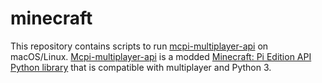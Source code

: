 # minecraft

This repository contains scripts to run [mcpi-multiplayer-api](https://github.com/mengbo/mcpi-multiplayer-api) on macOS/Linux. [Mcpi-multiplayer-api](https://github.com/mengbo/mcpi-multiplayer-api) is a modded [Minecraft: Pi Edition API Python library](https://github.com/martinohanlon/mcpi) that is compatible with multiplayer and Python 3.
